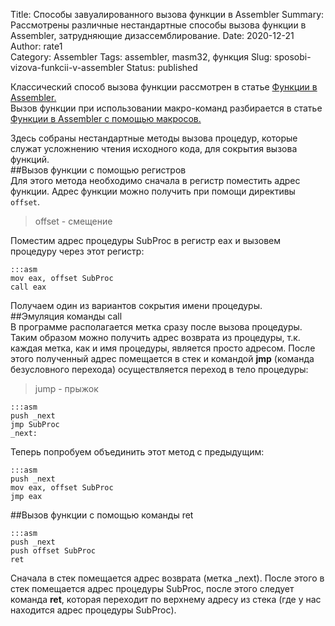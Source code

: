 Title: Способы завуалированного вызова функции в Assembler
Summary: Рассмотрены различные нестандартные способы вызова функции в Assembler, затрудняющие дизассемблирование.
Date: 2020-12-21
Author: rate1  
Category: Assembler
Tags: assembler, masm32, функция
Slug: sposobi-vizova-funkcii-v-assembler
Status: published
	
Классический способ вызова функции рассмотрен в статье [Функции в Assembler.]({filename}functions-in-assembler.md)  
Вызов функции при использовании макро-команд разбирается в статье [Функции в Assembler с помощью макросов.]({filename}functions-used-macros.md)  

Здесь собраны нестандартные методы вызова процедур, которые служат усложнению чтения исходного кода, для сокрытия вызова функций.  
##Вызов функции с помощью регистров  
Для этого метода необходимо сначала в регистр поместить адрес функции. Адрес функции можно получить при помощи директивы ```offset```.  
>offset - смещение  

Поместим адрес процедуры SubProc в регистр eax и вызовем процедуру через этот регистр:  
```
:::asm
mov eax, offset SubProc
call eax
```
Получаем один из вариантов сокрытия имени процедуры.  
##Эмуляция команды call  
В программе располагается метка сразу после вызова процедуры. Таким образом можно получить адрес возврата из процедуры, т.к. каждая метка, как и имя процедуры, является просто адресом. После этого полученный адрес помещается в стек и командой **jmp** (команда безусловного перехода) осуществляется переход в тело процедуры:  
>jump - прыжок  
```
:::asm
push _next
jmp SubProc
_next:
```  
Теперь попробуем объединить этот метод с предыдущим:  
```
:::asm
push _next
mov eax, offset SubProc
jmp eax
```  
##Вызов функции с помощью команды ret  
```
:::asm
push _next
push offset SubProc
ret
```  
Сначала в стек помещается адрес возврата (метка _next). После этого в стек помещается адрес процедуры SubProc, после этого следует команда **ret**, которая переходит по верхнему адресу из стека (где у нас находится адрес процедуры SubProc).
